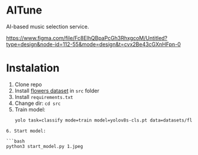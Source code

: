 # AITune
AI-based music selection service.

https://www.figma.com/file/Fc8ElhQBpaPcGh3RhxgcoM/Untitled?type=design&node-id=112-55&mode=design&t=cvx2Be43cGXnHFpn-0

# Instalation 
1. Clone repo
2. Install [flowers dataset](https://www.kaggle.com/datasets/alxmamaev/flowers-recognition/download?datasetVersionNumber=2) in `src` folder
3. Install `requirements.txt`
4. Change dir: `cd src`
5. Train model:
   ```bash
   yolo task=classify mode=train model=yolov8s-cls.pt data=datasets/flowers epochs=10 imgsz=600
```
6. Start model:
   
```bash
python3 start_model.py 1.jpeg
```
